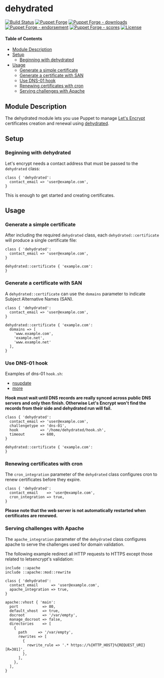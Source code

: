 # dehydrated

<!-- header GFM -->
[![Build Status](https://img.shields.io/github/actions/workflow/status/opus-codium/puppet-dehydrated/release.yml)](https://github.com/opus-codium/puppet-dehydrated/releases)
[![Puppet Forge](https://img.shields.io/puppetforge/v/opuscodium/dehydrated.svg)](https://forge.puppetlabs.com/opuscodium/dehydrated)
[![Puppet Forge - downloads](https://img.shields.io/puppetforge/dt/opuscodium/dehydrated.svg)](https://forge.puppetlabs.com/opuscodium/dehydrated)
[![Puppet Forge - endorsement](https://img.shields.io/puppetforge/e/opuscodium/dehydrated.svg)](https://forge.puppetlabs.com/opuscodium/dehydrated)
[![Puppet Forge - scores](https://img.shields.io/puppetforge/f/opuscodium/dehydrated.svg)](https://forge.puppetlabs.com/opuscodium/dehydrated)
[![License](https://img.shields.io/github/license/opus-codium/puppet-dehydrated.svg)](https://github.com/voxpupuli/opuscodium-dehydrated/blob/master/LICENSE.md)
<!-- header -->

#### Table of Contents

<!-- vim-markdown-toc GFM -->

* [Module Description](#module-description)
* [Setup](#setup)
  * [Beginning with dehydrated](#beginning-with-dehydrated)
* [Usage](#usage)
  * [Generate a simple certificate](#generate-a-simple-certificate)
  * [Generate a certificate with SAN](#generate-a-certificate-with-san)
  * [Use DNS-01 hook](#use-dns-01-hook)
  * [Renewing certificates with cron](#renewing-certificates-with-cron)
  * [Serving challenges with Apache](#serving-challenges-with-apache)

<!-- vim-markdown-toc -->

## Module Description

The dehydrated module lets you use Puppet to manage [Let's Encrypt](https://letsencrypt.org/) certificates creation and renewal using [dehydrated](https://github.com/dehydrated-io/dehydrated).

## Setup

### Beginning with dehydrated

Let's encrypt needs a contact address that must be passed to the `dehydrated` class:

```puppet
class { 'dehydrated':
  contact_email => 'user@example.com',
}
```

This is enough to get started and creating certificates.

## Usage

### Generate a simple certificate

After including the required `dehydrated` class, each `dehydrated::certificate` will produce a single certificate file:

```puppet
class { 'dehydrated':
  contact_email => 'user@example.com',
}

dehydrated::certificate { 'example.com':
}
```

### Generate a certificate with SAN

A `dehydrated::certificate` can use the `domains` parameter to indicate Subject Alternative Names (SAN).

```puppet
class { 'dehydrated':
  contact_email => 'user@example.com',
}

dehydrated::certificate { 'example.com':
  domains => [
    'www.example.com',
    'example.net',
    'www.example.net'
  ],
}
```

### Use DNS-01 hook

Examples of dns-01 `hook.sh`:
* [nsupdate](https://github.com/lukas2511/dehydrated/blob/master/docs/examples/hook.sh)
* [more](https://github.com/lukas2511/dehydrated/wiki/Examples-for-DNS-01-hooks)

**Hook must wait until DNS records are really synced across public DNS servers and only
then finish. Otherwise Let's Encrypt won't find the records from their side and dehydrated
run will fail.**

```puppet
class { 'dehydrated':
  contact_email => 'user@example.com',
  challengetype => 'dns-01',
  hook          => '/home/dehydrated/hook.sh',
  timeout       => 600,
}

dehydrated::certificate { 'example.com':
}
```

### Renewing certificates with cron

The `cron_integration` parameter of the `dehydrated` class configures cron to renew certificates before they expire.

```puppet
class { 'dehydrated':
  contact_email    => 'user@example.com',
  cron_integration => true,
}
```

**Please note that the web server is not automatically restarted when certificates are renewed.**

### Serving challenges with Apache

The `apache_integration` parameter of the `dehydrated` class configures apache to serve the challenges used for domain validation.

The following example redirect all HTTP requests to HTTPS except those related to letsencrypt's validation:

```puppet
include ::apache
include ::apache::mod::rewrite

class { 'dehydrated':
  contact_email      => 'user@example.com',
  apache_integration => true,
}

apache::vhost { 'main':
  port           => 80,
  default_vhost  => true,
  docroot        => '/var/empty',
  manage_docroot => false,
  directories    => [
    {
      path     => '/var/empty',
      rewrites => [
        {
          rewrite_rule => '.* https://%{HTTP_HOST}%{REQUEST_URI} [R=301]',
        },
      ],
    },
  ],
}
```

